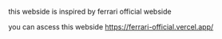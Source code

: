 this webside is inspired by ferrari official webside 



you can ascess this webside https://ferrari-official.vercel.app/
